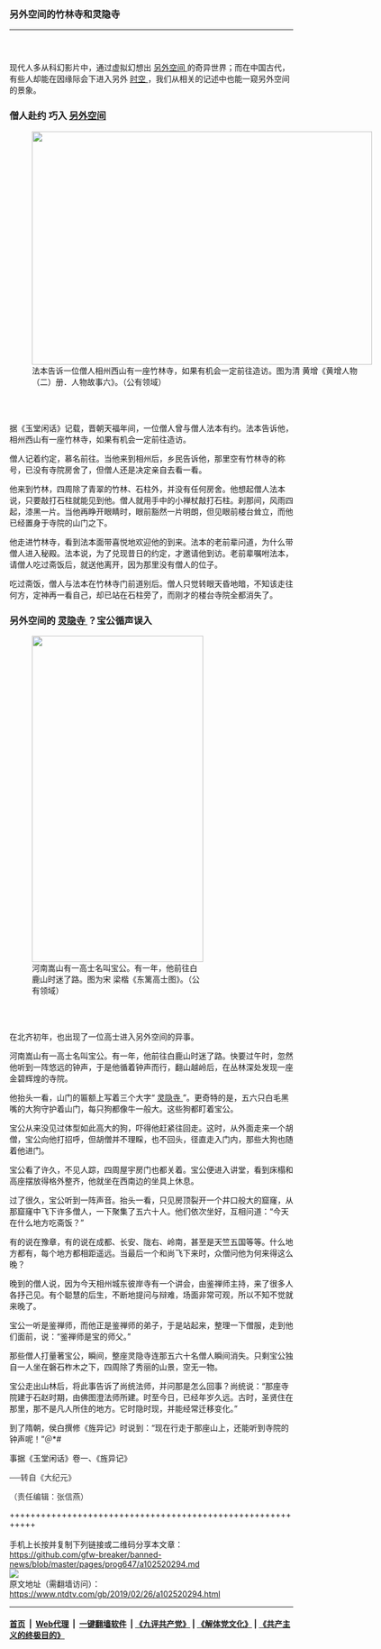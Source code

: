 ### 另外空间的竹林寺和灵隐寺
------------------------

<div class="post_content">
 <div class="column">
  <div class="arttop mbottom20">
   <pre class="title"></pre>
  </div>
 </div>
 <p>
  现代人多从科幻影片中，通过虚拟幻想出
  <a href="https://www.ntdtv.com/gb/另外空间.htm">
   另外空间
  </a>
  的奇异世界；而在中国古代，有些人却能在因缘际会下进入另外
  <a href="https://www.ntdtv.com/gb/时空.htm">
   时空
  </a>
  ，我们从相关的记述中也能一窥另外空间的景象。
 </p>
 <h3>
  <strong>
   僧人赴约 巧入
   <a href="https://www.ntdtv.com/gb/另外空间.htm">
    另外空间
   </a>
  </strong>
 </h3>
 <figure class="wp-caption aligncenter" id="attachment_11054981" style="width: 604px;">
  <a href="http://i.epochtimes.com/assets/uploads/2019/02/0219-2.jpg">
   <img alt="" class=" wp-image-11054981" height="414" src="http://i.epochtimes.com/assets/uploads/2019/02/0219-2-600x411.jpg" width="604"/>
  </a>
  <br/><figcaption class="wp-caption-text">
   法本告诉一位僧人相州西山有一座竹林寺，如果有机会一定前往造访。图为清 黄增《黄增人物（二）册．人物故事六》。（公有领域）
  </figcaption><br/>
 </figure><br/>
 <p>
  据《玉堂闲话》记载，晋朝天福年间，一位僧人曾与僧人法本有约。法本告诉他，相州西山有一座竹林寺，如果有机会一定前往造访。
 </p>
 <p>
  僧人记着约定，慕名前往。当他来到相州后，乡民告诉他，那里空有竹林寺的称号，已没有寺院房舍了，但僧人还是决定亲自去看一看。
 </p>
 <p>
  他来到竹林，四周除了青翠的竹林、石柱外，并没有任何房舍。他想起僧人法本说，只要敲打石柱就能见到他。僧人就用手中的小禅杖敲打石柱。刹那间，风雨四起，漆黑一片。当他再睁开眼睛时，眼前豁然一片明朗，但见眼前楼台耸立，而他已经置身于寺院的山门之下。
 </p>
 <p>
  他走进竹林寺，看到法本面带喜悦地欢迎他的到来。法本的老前辈问道，为什么带僧人进入秘殿。法本说，为了兑现昔日的约定，才邀请他到访。老前辈嘱咐法本，请僧人吃过斋饭后，就送他离开，因为那里没有僧人的位子。
 </p>
 <p>
  吃过斋饭，僧人与法本在竹林寺门前道别后。僧人只觉转眼天昏地暗，不知该走往何方，定神再一看自己，却已站在石柱旁了，而刚才的楼台寺院全都消失了。
 </p>
 <h3>
  <strong>
   另外空间的
   <a href="https://www.ntdtv.com/gb/灵隐寺.htm">
    灵隐寺
   </a>
   ？宝公循声误入
  </strong>
 </h3>
 <figure class="wp-caption aligncenter" id="attachment_11054993" style="width: 304px;">
  <a href="http://i.epochtimes.com/assets/uploads/2019/02/0219-3-new.jpg">
   <img alt="" class=" wp-image-11054993" height="579" src="http://i.epochtimes.com/assets/uploads/2019/02/0219-3-new-300x571.jpg" width="304"/>
  </a>
  <br/><figcaption class="wp-caption-text">
   河南嵩山有一高士名叫宝公。有一年，他前往白鹿山时迷了路。图为宋 梁楷《东篱高士图》。（公有领域）
  </figcaption><br/>
 </figure><br/>
 <p>
  在北齐初年，也出现了一位高士进入另外空间的异事。
 </p>
 <p>
  河南嵩山有一高士名叫宝公。有一年，他前往白鹿山时迷了路。快要过午时，忽然他听到一阵悠远的钟声，于是他循着钟声而行，翻山越岭后，在丛林深处发现一座金碧辉煌的寺院。
 </p>
 <p>
  他抬头一看，山门的匾额上写着三个大字“
  <a href="https://www.ntdtv.com/gb/灵隐寺.htm">
   灵隐寺
  </a>
  ”。更奇特的是，五六只白毛黑嘴的大狗守护着山门，每只狗都像牛一般大。这些狗都盯着宝公。
 </p>
 <p>
  宝公从来没见过体型如此高大的狗，吓得他赶紧往回走。这时，从外面走来一个胡僧，宝公向他打招呼，但胡僧并不理睬，也不回头，径直走入门内，那些大狗也随着他进门。
 </p>
 <p>
  宝公看了许久，不见人踪，四周屋宇房门也都关着。宝公便进入讲堂，看到床榻和高座摆放得格外整齐，他就坐在西南边的坐具上休息。
 </p>
 <p>
  过了很久，宝公听到一阵声音。抬头一看，只见房顶裂开一个井口般大的窟窿，从那窟窿中飞下许多僧人，一下聚集了五六十人。他们依次坐好，互相问道：“今天在什么地方吃斋饭？”
 </p>
 <p>
  有的说在豫章，有的说在成都、长安、陇右、岭南，甚至是天竺五国等等。什么地方都有，每个地方都相距遥远。当最后一个和尚飞下来时，众僧问他为何来得这么晚？
 </p>
 <p>
  晚到的僧人说，因为今天相州城东彼岸寺有一个讲会，由鉴禅师主持，来了很多人各抒己见。有个聪慧的后生，不断地提问与辩难，场面非常可观，所以不知不觉就来晚了。
 </p>
 <p>
  宝公一听是鉴禅师，而他正是鉴禅师的弟子，于是站起来，整理一下僧服，走到他们面前，说：“鉴禅师是宝的师父。”
 </p>
 <p>
  那些僧人打量著宝公，瞬间，整座灵隐寺连那五六十名僧人瞬间消失。只剩宝公独自一人坐在磐石柞木之下，四周除了秀丽的山景，空无一物。
 </p>
 <p>
  宝公走出山林后，将此事告诉了尚统法师，并问那是怎么回事？尚统说：“那座寺院建于石赵时期，由佛图澄法师所建。时至今日，已经年岁久远。古时，圣贤住在那里，那不是凡人所住的地方。它时隐时现，并能经常迁移变化。”
 </p>
 <p>
  到了隋朝，侯白撰修《旌异记》时说到：“现在行走于那座山上，还能听到寺院的钟声呢！”＠*#
 </p>
 <p>
  事据《玉堂闲话》卷一、《旌异记》
 </p>
 <p>
  <span style="color: #343434; font-family: helvetica neue, helvetica, arial, sans-serif;">
   ──转自《大纪元》
  </span>
 </p>
 <p>
  <span style="color: #343434; font-family: helvetica neue, helvetica, arial, sans-serif;">
   （责任编辑：张信燕）
  </span>
 </p>
 <div class="single_ad">
 </div>
</div>

+++++++++++++++++++++++++++++++++++++++++++++++++++++++++++<br/><br/>
手机上长按并复制下列链接或二维码分享本文章：<br/>
https://github.com/gfw-breaker/banned-news/blob/master/pages/prog647/a102520294.md <br/>
<a href='https://github.com/gfw-breaker/banned-news/blob/master/pages/prog647/a102520294.md'><img src='https://github.com/gfw-breaker/banned-news/blob/master/pages/prog647/a102520294.md.png'/></a> <br/>
原文地址（需翻墙访问）：https://www.ntdtv.com/gb/2019/02/26/a102520294.html


------------------------
#### [首页](https://github.com/gfw-breaker/banned-news/blob/master/README.md) &nbsp;|&nbsp; [Web代理](https://github.com/labour-camp/helloworld) &nbsp;|&nbsp; [一键翻墙软件](https://github.com/gfw-breaker/nogfw/blob/master/README.md) &nbsp;| [《九评共产党》](https://github.com/gfw-breaker/9ping.md/blob/master/README.md#九评之一评共产党是什么) | [《解体党文化》](https://github.com/gfw-breaker/jtdwh.md/blob/master/README.md) | [《共产主义的终极目的》](https://github.com/gfw-breaker/gczydzjmd.md/blob/master/README.md)

